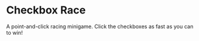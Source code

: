 # Checkbox Race

A point-and-click racing minigame. Click the checkboxes as fast as you can to win!
